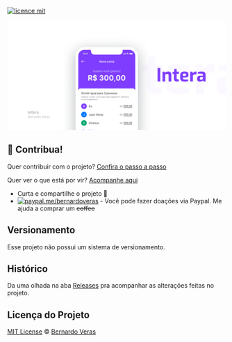 [![licence mit](https://img.shields.io/badge/licence-MIT-blue.svg)](https://github.com/bernardoveras/intera-frontend/blob/master/LICENSE)

<p align="center">
  <img alt="Cover" src=".github/assets/cover.png" />
</p>

## :sparkling_heart: Contribua!

Quer contribuir com o projeto? [Confira o passo a passo](./CONTRIBUTING.md)

Quer ver o que está por vir? [Acompanhe aqui](https://github.com/bernardoveras/intera-frontend/projects)

- Curta e compartilhe o projeto :rocket:
- [![paypal.me/bernardoveras](https://ionicabizau.github.io/badges/paypal.svg)](https://www.paypal.me/bernardoveras) - Você pode fazer doações via Paypal. Me ajuda a comprar um ~~coffee~~


## Versionamento

Esse projeto não possui um sistema de versionamento.

## Histórico
Da uma olhada na aba [Releases](https://github.com/bernardoveras/intera-frontend/releases) pra acompanhar as alterações feitas no projeto.

## Licença do Projeto
[MIT License](./LICENSE) © [Bernardo Veras](https://github.com/bernardoveras)